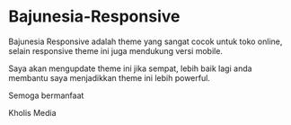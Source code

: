 Bajunesia-Responsive
====================

Bajunesia Responsive adalah theme yang sangat cocok untuk toko online, selain responsive theme ini juga mendukung versi mobile.

Saya akan mengupdate theme ini jika sempat, lebih baik lagi anda membantu saya menjadikkan theme ini lebih powerful.

Semoga bermanfaat

Kholis Media
